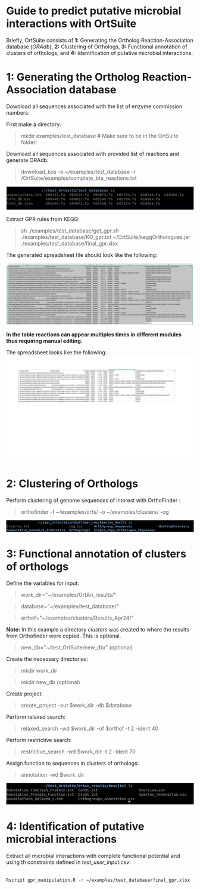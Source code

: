 Guide to predict putative microbial interactions with OrtSuite
====

Briefly, OrtSuite consists of **1:** Generating the Ortholog Reaction-Association database (*ORAdb*), **2:** Clustering of Orthologs, **3:** Functional annotation of clusters of orthologs, and **4:** Identification of putative microbial interactions.


1: Generating the Ortholog Reaction-Association database
====

Download all sequences associated with the list of enzyme commission numbers:

First make a directory: 

>mkdir examples/test_database # Make sure to be in the OrtSuite folder!

Download all sequences associated with provided list of reactions and generate ORAdb:
>download_kos -o ~/examples/test_database -r /OrtSuite/examples/complete_bta_reactions.txt

![download_kos](https://github.com/mdsufz/OrtSuite/blob/master/download_kos.png)

Extract GPR rules from KEGG:

>sh ./examples/test_database/get_gpr.sh ./examples/test_database/KO_gpr.txt ~/OrtSuite/keggOrthologues.jar ./examples/test_database/final_gpr.xlsx

The generated spreadsheet file should look like the following:

![gpr_pre_edit](https://github.com/mdsufz/OrtSuite/blob/master/gpr_pre_edit.png)

**In the table reactions can appear multiples times in different modules thus requiring manual editing.**

The spreadsheet looks like the following:
![gpr_file_edited.png](https://github.com/mdsufz/OrtSuite/blob/master/gpr_post_edit.png)


2: Clustering of Orthologs
====

Perform clustering of genome sequences of interest with OrthoFinder :

>orthofinder -f ~/examples/orfs/ -o ~/examples/clusters/ -og

![orthofinder_results](https://github.com/mdsufz/OrtSuite/blob/master/orthofinder_result_folder.png)


3: Functional annotation of clusters of orthologs
====


Define the variables for input:

>work_dir="~/examples/OrtAn_results/"

>database="~/examples/test_database/"

>orthof="~/examples/clusters/Results_Apr24/"

**Note:** In this example a directory *clusters* was created to where the results from Orthofinder were copied. This is optional. 

>new_db="~/test_OrtSuite/new_db/" (optional)

Create the necessary directories:
>mkdir work_dir

>mkdir new_db (optional)

Create project:
>create_project -out $work_dir -db $database
 
Perform relaxed search:
>relaxed_search -wd $work_dir -of $orthof -t 2 -ident 40

Perform restrictive search:
>restrictive_search -wd $work_dir -t 2 -ident 70

Assign function to sequences in clusters of orthologs:
>annotation -wd $work_dir

![ortAn_results](https://github.com/mdsufz/OrtSuite/blob/master/ortAn_results_folder.png)

4: Identification of putative microbial interactions
====

Extract all microbial interactions with complete functional potential and using th constraints defined in *test_user_input.csv*:
```bash

Rscript gpr_manipulation.R -n ~/examples/test_database/final_gpr.xlsx -s ~/examples/OrtAn_new/Results/Species_Annotation.csv -u ~/examples/OrtAn_Results/Results/test_user_input.csv -o ~/examples/

```

